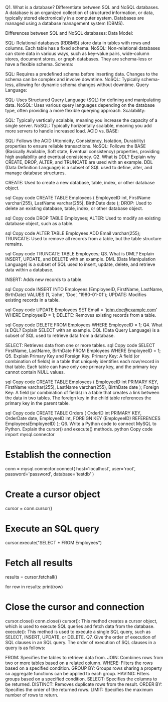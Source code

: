 Q1. What is a database? Differentiate between SQL and NoSQL databases.
A database is an organized collection of structured information, or data, typically stored electronically in a computer system. Databases are managed using a database management system (DBMS).

Differences between SQL and NoSQL databases:
Data Model:

SQL: Relational databases (RDBMS) store data in tables with rows and columns. Each table has a fixed schema.
NoSQL: Non-relational databases can store data in various ways, such as key-value pairs, wide-column stores, document stores, or graph databases. They are schema-less or have a flexible schema.
Schema:

SQL: Requires a predefined schema before inserting data. Changes to the schema can be complex and involve downtime.
NoSQL: Typically schema-less, allowing for dynamic schema changes without downtime.
Query Language:

SQL: Uses Structured Query Language (SQL) for defining and manipulating data.
NoSQL: Uses various query languages depending on the database type, often providing a more flexible querying approach.
Scalability:

SQL: Typically vertically scalable, meaning you increase the capacity of a single server.
NoSQL: Typically horizontally scalable, meaning you add more servers to handle increased load.
ACID vs. BASE:

SQL: Follows the ACID (Atomicity, Consistency, Isolation, Durability) properties to ensure reliable transactions.
NoSQL: Follows the BASE (Basically Available, Soft state, Eventual consistency) properties, providing high availability and eventual consistency.
Q2. What is DDL? Explain why CREATE, DROP, ALTER, and TRUNCATE are used with an example.
DDL (Data Definition Language) is a subset of SQL used to define, alter, and manage database structures.

CREATE: Used to create a new database, table, index, or other database object.

sql
Copy code
CREATE TABLE Employees (
    EmployeeID int,
    FirstName varchar(255),
    LastName varchar(255),
    BirthDate date
);
DROP: Used to delete an existing database, table, index, or other database object.

sql
Copy code
DROP TABLE Employees;
ALTER: Used to modify an existing database object, such as a table.

sql
Copy code
ALTER TABLE Employees
ADD Email varchar(255);
TRUNCATE: Used to remove all records from a table, but the table structure remains.

sql
Copy code
TRUNCATE TABLE Employees;
Q3. What is DML? Explain INSERT, UPDATE, and DELETE with an example.
DML (Data Manipulation Language) is a subset of SQL used to insert, update, delete, and retrieve data within a database.

INSERT: Adds new records to a table.

sql
Copy code
INSERT INTO Employees (EmployeeID, FirstName, LastName, BirthDate)
VALUES (1, 'John', 'Doe', '1980-01-01');
UPDATE: Modifies existing records in a table.

sql
Copy code
UPDATE Employees
SET Email = 'john.doe@example.com'
WHERE EmployeeID = 1;
DELETE: Removes existing records from a table.

sql
Copy code
DELETE FROM Employees
WHERE EmployeeID = 1;
Q4. What is DQL? Explain SELECT with an example.
DQL (Data Query Language) is a subset of SQL used to retrieve data from a database.

SELECT: Retrieves data from one or more tables.
sql
Copy code
SELECT FirstName, LastName, BirthDate
FROM Employees
WHERE EmployeeID = 1;
Q5. Explain Primary Key and Foreign Key.
Primary Key: A field (or combination of fields) in a table that uniquely identifies each row/record in that table. Each table can have only one primary key, and the primary key cannot contain NULL values.

sql
Copy code
CREATE TABLE Employees (
    EmployeeID int PRIMARY KEY,
    FirstName varchar(255),
    LastName varchar(255),
    BirthDate date
);
Foreign Key: A field (or combination of fields) in a table that creates a link between the data in two tables. The foreign key in the child table references the primary key in the parent table.

sql
Copy code
CREATE TABLE Orders (
    OrderID int PRIMARY KEY,
    OrderDate date,
    EmployeeID int,
    FOREIGN KEY (EmployeeID) REFERENCES Employees(EmployeeID)
);
Q6. Write a Python code to connect MySQL to Python. Explain the cursor() and execute() methods.
python
Copy code
import mysql.connector

# Establish the connection
conn = mysql.connector.connect(
    host='localhost',
    user='root',
    password='password',
    database='testdb'
)

# Create a cursor object
cursor = conn.cursor()

# Execute an SQL query
cursor.execute("SELECT * FROM Employees")

# Fetch all results
results = cursor.fetchall()

for row in results:
    print(row)

# Close the cursor and connection
cursor.close()
conn.close()
cursor(): This method creates a cursor object, which is used to execute SQL queries and fetch data from the database.
execute(): This method is used to execute a single SQL query, such as SELECT, INSERT, UPDATE, or DELETE.
Q7. Give the order of execution of SQL clauses in an SQL query.
The order of execution of SQL clauses in a query is as follows:

FROM: Specifies the tables to retrieve data from.
JOIN: Combines rows from two or more tables based on a related column.
WHERE: Filters the rows based on a specified condition.
GROUP BY: Groups rows sharing a property so aggregate functions can be applied to each group.
HAVING: Filters groups based on a specified condition.
SELECT: Specifies the columns to be returned.
DISTINCT: Removes duplicate rows from the result.
ORDER BY: Specifies the order of the returned rows.
LIMIT: Specifies the maximum number of rows to return.
